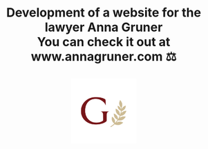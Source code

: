  <h1 align="center"> Development of a website for the lawyer Anna Gruner <br>
You can check it out at www.annagruner.com ⚖ <br><br>
<img src="/public/assets/logogrande.png" width="30%"></h1>
